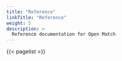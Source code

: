 ```yaml
---
title: "Reference"
linkTitle: "Reference"
weight: 5
description: >
  Reference documentation for Open Match
---
```


{{< pagelist >}}

